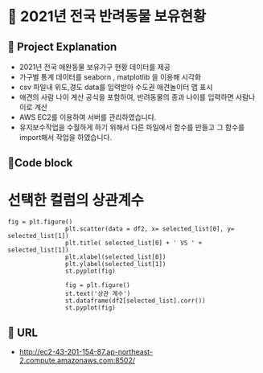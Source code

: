 # 🐶 2021년 전국 반려동물 보유현황 

## 📌 Project Explanation
* 2021년 전국 애완동물 보유가구 현황 데이터를 제공
* 가구별 통계 데이터를 seaborn , matplotlib 을 이용해 시각화
* csv 파일내 위도,경도 data를 입력받아 수도권 애견놀이터 맵 표시
* 애견의 사람 나이 계산 공식을 포함하여, 반려동물의 종과 나이를 입력하면 사람나이로 계산
* AWS EC2를 이용하여 서버를 관리하였습니다.
* 유지보수작업을 수월하게 하기 위해서 다른 파일에서 함수를 만들고 그 함수를 import해서 작업을 하였습니다.


## 📌Code block

# 선택한 컬럼의 상관계수
```
fig = plt.figure()
                plt.scatter(data = df2, x= selected_list[0], y= selected_list[1])
                plt.title( selected_list[0] + ' VS ' + selected_list[1])
                plt.xlabel(selected_list[0])
                plt.ylabel(selected_list[1])
                st.pyplot(fig)

                fig = plt.figure()
                st.text('상관 계수')
                st.dataframe(df2[selected_list].corr())
                st.pyplot(fig)
```



  

## 📌 URL
  - http://ec2-43-201-154-87.ap-northeast-2.compute.amazonaws.com:8502/
